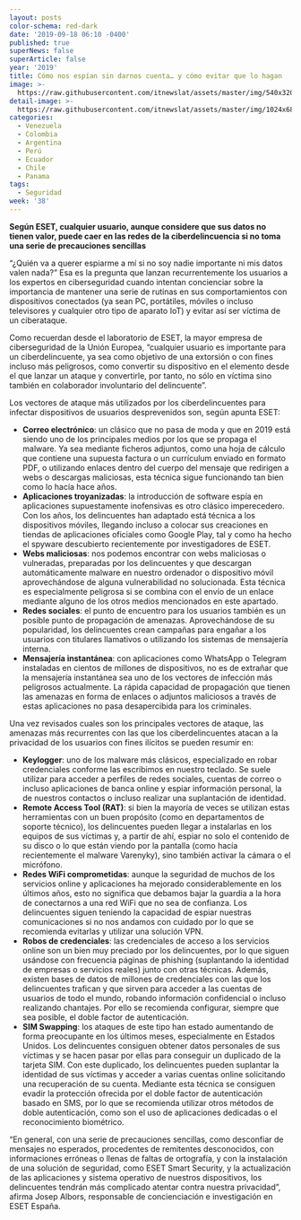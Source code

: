 ```yaml
---
layout: posts
color-schema: red-dark
date: '2019-09-18 06:10 -0400'
published: true
superNews: false
superArticle: false
year: '2019'
title: Cómo nos espían sin darnos cuenta… y cómo evitar que lo hagan
image: >-
  https://raw.githubusercontent.com/itnewslat/assets/master/img/540x320/Espias-p.jpg
detail-image: >-
  https://raw.githubusercontent.com/itnewslat/assets/master/img/1024x680/Espias-g.jpg
categories:
  - Venezuela
  - Colombia
  - Argentina
  - Perú
  - Ecuador
  - Chile
  - Panama
tags:
  - Seguridad
week: '38'
---
```

**Según ESET, cualquier usuario, aunque considere que sus datos no tienen valor, puede caer en las redes de la ciberdelincuencia si no toma una serie de precauciones sencillas**

“¿Quién va a querer espiarme a mí si no soy nadie importante ni mis datos valen nada?” Esa es la pregunta que lanzan recurrentemente los usuarios a los expertos en ciberseguridad cuando intentan concienciar sobre la importancia de mantener una serie de rutinas en sus comportamientos con dispositivos conectados (ya sean PC, portátiles, móviles o incluso televisores y cualquier otro tipo de aparato IoT) y evitar así ser víctima de un ciberataque.

Como recuerdan desde el laboratorio de ESET, la mayor empresa de ciberseguridad de la Unión Europea, “cualquier usuario es importante para un ciberdelincuente, ya sea como objetivo de una extorsión o con fines incluso más peligrosos, como convertir su dispositivo en el elemento desde el que lanzar un ataque y convertirle, por tanto, no sólo en víctima sino también en colaborador involuntario del delincuente”. 

Los vectores de ataque más utilizados por los ciberdelincuentes para infectar dispositivos de usuarios desprevenidos son, según apunta ESET:

- **Correo electrónico**: un clásico que no pasa de moda y que en 2019 está siendo uno de los principales medios por los que se propaga el malware. Ya sea mediante ficheros adjuntos, como una hoja de cálculo que contiene una supuesta factura o un currículum enviado en formato PDF, o utilizando enlaces dentro del cuerpo del mensaje que redirigen a webs o descargas maliciosas, esta técnica sigue funcionando tan bien como lo hacía hace años.
- **Aplicaciones troyanizadas**: la introducción de software espía en aplicaciones supuestamente inofensivas es otro clásico imperecedero. Con los años, los delincuentes han adaptado está técnica a los dispositivos móviles, llegando incluso a colocar sus creaciones en tiendas de aplicaciones oficiales como Google Play, tal y como ha hecho el spyware descubierto recientemente por investigadores de ESET.
- **Webs maliciosas**: nos podemos encontrar con webs maliciosas o vulneradas, preparadas por los delincuentes y que descargan automáticamente malware en nuestro ordenador o dispositivo móvil aprovechándose de alguna vulnerabilidad no solucionada. Esta técnica es especialmente peligrosa si se combina con el envío de un enlace mediante alguno de los otros medios mencionados en este apartado.
- **Redes sociales**: el punto de encuentro para los usuarios también es un posible punto de propagación de amenazas. Aprovechándose de su popularidad, los delincuentes crean campañas para engañar a los usuarios con titulares llamativos o utilizando los sistemas de mensajería interna.
- **Mensajería instantánea**: con aplicaciones como WhatsApp o Telegram instaladas en cientos de millones de dispositivos, no es de extrañar que la mensajería instantánea sea uno de los vectores de infección más peligrosos actualmente. La rápida capacidad de propagación que tienen las amenazas en forma de enlaces o adjuntos maliciosos a través de estas aplicaciones no pasa desapercibida para los criminales.

Una vez revisados cuales son los principales vectores de ataque, las amenazas más recurrentes con las que los ciberdelincuentes atacan a la privacidad de los usuarios con fines ilícitos se pueden resumir en:

- **Keylogger**: uno de los malware más clásicos, especializado en robar credenciales conforme las escribimos en nuestro teclado. Se suele utilizar para acceder a perfiles de redes sociales, cuentas de correo o incluso aplicaciones de banca online y espiar información personal, la de nuestros contactos o incluso realizar una suplantación de identidad.
- **Remote Access Tool (RAT)**: si bien la mayoría de veces se utilizan estas herramientas con un buen propósito (como en departamentos de soporte técnico), los delincuentes pueden llegar a instalarlas en los equipos de sus víctimas y, a partir de ahí, espiar no solo el contenido de su disco o lo que están viendo por la pantalla (como hacía recientemente el malware Varenyky), sino también activar la cámara o el micrófono.
- **Redes WiFi comprometidas**: aunque la seguridad de muchos de los servicios online y aplicaciones ha mejorado considerablemente en los últimos años, esto no significa que debamos bajar la guardia a la hora de conectarnos a una red WiFi que no sea de confianza. Los delincuentes siguen teniendo la capacidad de espiar nuestras comunicaciones si no nos andamos con cuidado por lo que se recomienda evitarlas y utilizar una solución VPN.
- **Robos de credenciales**: las credenciales de acceso a los servicios online son un bien muy preciado por los delincuentes, por lo que siguen usándose con frecuencia páginas de phishing (suplantando la identidad de empresas o servicios reales) junto con otras técnicas. Además, existen bases de datos de millones de credenciales con las que los delincuentes trafican y que sirven para acceder a las cuentas de usuarios de todo el mundo, robando información confidencial o incluso realizando chantajes. Por ello se recomienda configurar, siempre que sea posible, el doble factor de autenticación. 
- **SIM Swapping**: los ataques de este tipo han estado aumentando de forma preocupante en los últimos meses, especialmente en Estados Unidos. Los delincuentes consiguen obtener datos personales de sus víctimas y se hacen pasar por ellas para conseguir un duplicado de la tarjeta SIM. Con este duplicado, los delincuentes pueden suplantar la identidad de sus víctimas y acceder a varias cuentas online solicitando una recuperación de su cuenta. Mediante esta técnica se consiguen evadir la protección ofrecida por el doble factor de autenticación basado en SMS, por lo que se recomienda utilizar otros métodos de doble autenticación, como son el uso de aplicaciones dedicadas o el reconocimiento biométrico.

“En general, con una serie de precauciones sencillas, como desconfiar de mensajes no esperados, procedentes de remitentes desconocidos, con informaciones erróneas o llenas de faltas de ortografía, y con la instalación de una solución de seguridad, como ESET Smart Security, y la actualización de las aplicaciones y sistema operativo de nuestros dispositivos, los delincuentes tendrán más complicado atentar contra nuestra privacidad”, afirma Josep Albors, responsable de concienciación e investigación en ESET España. 